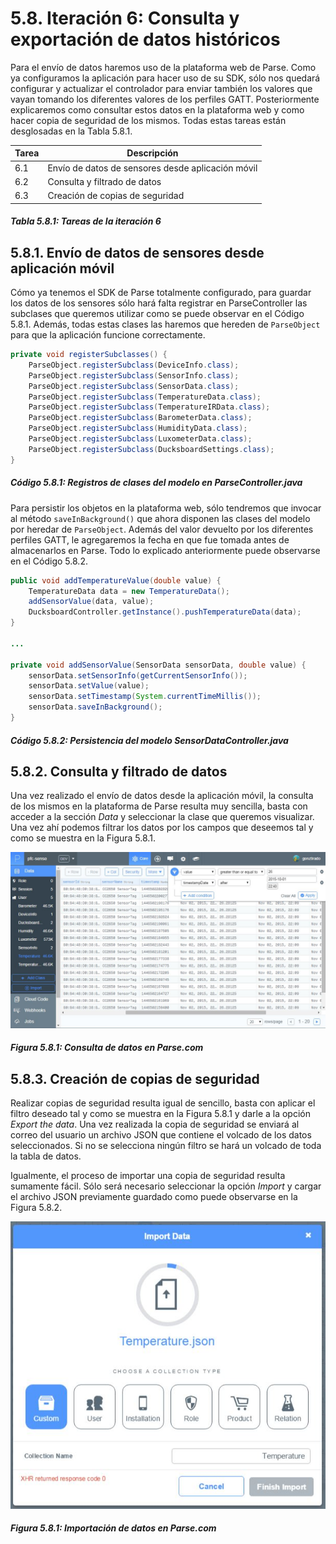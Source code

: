 # 5.8. Iteración 6: Consulta y exportación de datos históricos

Para el envío de datos haremos uso de la plataforma web de Parse. Como ya configuramos la aplicación para hacer uso de su SDK, sólo nos quedará configurar y actualizar el controlador para enviar también los valores que vayan tomando los diferentes valores de los perfiles GATT. Posteriormente explicaremos como consultar estos datos en la plataforma web y como hacer copia de seguridad de los mismos. Todas estas tareas están desglosadas en la Tabla 5.8.1.

| Tarea | Descripción |
| -- | -- |
| 6.1 | Envío de datos de sensores desde aplicación móvil|
| 6.2 | Consulta y filtrado de datos|
| 6.3 | Creación de copias de seguridad|
##### *Tabla 5.8.1: Tareas de la iteración 6* 

## 5.8.1. Envío de datos de sensores desde aplicación móvil

Cómo ya tenemos el SDK de Parse totalmente configurado, para guardar los datos de los sensores sólo hará falta registrar en ParseController las subclases que queremos utilizar como se puede observar en el Código 5.8.1. Además, todas estas clases las haremos que hereden de ```ParseObject``` para que la aplicación funcione correctamente.

```java
private void registerSubclasses() {
    ParseObject.registerSubclass(DeviceInfo.class);
    ParseObject.registerSubclass(SensorInfo.class);
    ParseObject.registerSubclass(SensorData.class);
    ParseObject.registerSubclass(TemperatureData.class);
    ParseObject.registerSubclass(TemperatureIRData.class);
    ParseObject.registerSubclass(BarometerData.class);
    ParseObject.registerSubclass(HumidityData.class);
    ParseObject.registerSubclass(LuxometerData.class);
    ParseObject.registerSubclass(DucksboardSettings.class);
}
```
##### *Código 5.8.1: Registros de clases del modelo en ParseController.java*

Para persistir los objetos en la plataforma web, sólo tendremos que invocar al método ```saveInBackground()``` que ahora disponen las clases del modelo por heredar de ```ParseObject```. Además del valor devuelto por los diferentes perfiles GATT, le agregaremos la fecha en que fue tomada antes de almacenarlos en Parse. Todo lo explicado anteriormente puede observarse en el Código 5.8.2.

```java
public void addTemperatureValue(double value) {
    TemperatureData data = new TemperatureData();
    addSensorValue(data, value);
    DucksboardController.getInstance().pushTemperatureData(data);
}

...

private void addSensorValue(SensorData sensorData, double value) {
    sensorData.setSensorInfo(getCurrentSensorInfo());
    sensorData.setValue(value);
    sensorData.setTimestamp(System.currentTimeMillis());
    sensorData.saveInBackground();
}
```
##### *Código 5.8.2: Persistencia del modelo SensorDataController.java*


## 5.8.2. Consulta y filtrado de datos

Una vez realizado el envío de datos desde la aplicación móvil, la consulta de los mismos en la plataforma de Parse resulta muy sencilla, basta con acceder a la sección *Data* y seleccionar la clase que queremos visualizar. Una vez ahí podemos filtrar los datos por los campos que deseemos tal y como se muestra en la Figura 5.8.1.

![](./imagenes/parse_consulta_datos.jpg)
##### *Figura 5.8.1: Consulta de datos en Parse.com*


## 5.8.3. Creación de copias de seguridad

Realizar copias de seguridad resulta igual de sencillo, basta con aplicar el filtro deseado tal y como se muestra en la Figura 5.8.1 y darle a la opción *Export the data*. Una vez realizada la copia de seguridad se enviará al correo del usuario un archivo JSON que contiene el volcado de los datos seleccionados. Si no se selecciona ningún filtro se hará un volcado de toda la tabla de datos.

Igualmente, el proceso de importar una copia de seguridad resulta sumamente fácil. Sólo será necesario seleccionar la opción *Import* y cargar el archivo JSON previamente guardado como puede observarse en la Figura 5.8.2.

![](./imagenes/parse_importar_datos.jpg)
##### *Figura 5.8.1: Importación de datos en Parse.com*




